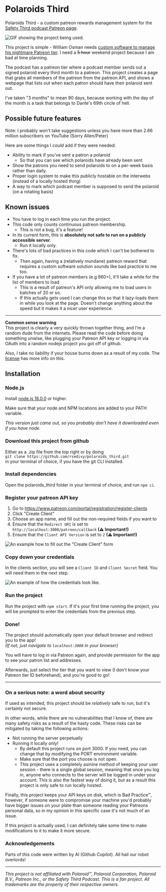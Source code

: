 # Polaroids Third
Polaroids Third - a custom patreon rewards management system for the [Safety Third podcast Patreon page](https://www.patreon.com/safetythird).

![GIF showing the project being used.](https://raw.githubusercontent.com/rsedivy/polaroids_third/main/public/images/usage.gif "Usage gif") 

This project is simple - William Osman needs [custom software to manage his nightmare Patreon tier](https://youtu.be/6SOiZSGtdGI?t=274). I need a ~~5 hour~~ weekend project because I am bad at time planning.

The podcast has a patreon tier where a podcast member sends out a signed polaroid every third month to a patreon. This project creates a page that grabs all members of the patreon from the patreon API, and shows a webpage that lists out when each patron should have their polaroid sent out.

I've taken "3 months" to mean 90 days, because working with the day of the month is a task that belongs to Dante's 69th circle of hell.

## Possible future features

Note: I probably won't take suggestions unless you have more than 2.66 million subscribers on YouTube (Sorry Allen/Peter)

Here are some things I *could* add if they were needed:
* Ability to mark if you've sent a patron a polaroid
  * So that you can see which polaroids have already been sent
* Show the patrons you need to send polaroids to on a per-week basis rather than daily.
* Proper login system to make this publicly hostable on the interwebs (instead of a locally hosted thing)
* A way to mark which podcast member is supposed to send the polaroid (on a rotating basis)

## Known issues
* You have to log in each time you run the project.
* This code only counts continuous patreon membership.
  * This is not a bug, it's a feature!
* In its current form, this is **absolutely not safe to run on a publicly accessible server**.
  * Run it locally only.
* There's lots of bad practices in this code which I can't be bothered to fix.
  * Then again, having a (relatively mundane) patreon reward that requires a custom software solution sounds like bad practice to me too.
* If you have a lot of patreon members (e.g 860+), it'll take a while for the list of members to load
  * This is a result of patreon's API only allowing me to load users in batches of 20 or so.
  * If this actually gets used I can change this so that it lazy-loads them in while you look at the page. Doesn't change anything about the speed but it makes it a nicer user experience.

----

**Common sense warning**  
This project is clearly a very quickly thrown together thing, and I'm a random dude from the internets. Please read the code before doing something unwise, like plugging your Patreon API key or logging in via OAuth into a random nodejs project you got off of github.

Also, I take no liability if your house burns down as a result of my code. The [license](https://github.com/rsedivy/polaroids_third/blob/main/LICENSE) has more info on this.

## Installation

### Node.js

Install [node.js 18.0.0](https://nodejs.org/en/download/current/) or higher.  

Make sure that your node and NPM locations are added to your PATH variable.

*This version just came out, so you probably don't have it downloaded even if you have node.*

### Download this project from github

Either as a .zip file from the top right or by doing  
`git clone https://github.com/rsedivy/polaroids_third.git`  
in your terminal of choice, if you have the git CLI installed.

### Install dependencies

Open the polaroids_third folder in your terminal of choice, and run `npm ci`.

### Register your patreon API key

1) Go to https://www.patreon.com/portal/registration/register-clients
2) Click "Create Client"
3) Choose an app name, and fill out the non-required fields if you want to
4) Ensure that the `Redirect URI` is set to `http://localhost:3000/patreon/callback` **(⚠ Important!)**
5) Ensure that the `Client API Version` is set to `2` **(⚠ Important!)**

![An example how to fill out the "Create Client" form](https://raw.githubusercontent.com/rsedivy/polaroids_third/main/public/images/patreon_config.PNG "Patreon API key form")

### Copy down your credentials

In the clients section, you will see a `Client ID` and `Client Secret` field. You will need them in the next step.

 ![An example of how the credentials look like.](https://raw.githubusercontent.com/rsedivy/polaroids_third/main/public/images/apikeys_obscured.PNG "API key example")

### Run the project

Run the project with `npm start`.
If it's your first time running the project, you will be prompted to enter the credentials from the previous step.

### Done!

The project should automatically open your default browser and redirect you to the app!  
*(If not, just navigate to *`localhost:3000`* in your browser)*  

You will have to log in via Patreon again, and provide permission for the app to see your patron list and addresses.

Afterwards, just select the tier that you want to view (I don't know your Patreon tier ID beforehand), and you're good to go!

----

### On a serious note: a word about security

If used as intended, this project should be *relatively* safe to run, but it's certainly not secure.

In other words, while there are no vulnerabilities that I know of, there are many safety risks as a result of the hasty code. These risks can be mitigated by taking the following actions:

* Not running the server perpetually
* Running it locally only!
  * By default this project runs on port 3000. If you need, you can change that by modifying the PORT environment variable.
  * Make sure that the port you choose is not open.
  * This project uses a completely asinine method of keeping your user session - there is a single global session, meaning that once you log in, anyone who connects to the server will be logged in under your account. This is also the fastest way of doing it, but as a result this project is only safe to run locally hosted.

Finally, this project keeps your API keys on disk, which is Bad Practice™, however, if someone were to compromise your machine you'd probably have bigger issues on your plate than someone reading your Patreons personal data, so in my opinion in this specific case it's not much of an issue.

If this project is actually used, I can definitely take some time to make modifications to it to make it more secure.

### Acknowledgements
Parts of this code were written by AI (Github Copilot). All hail our robot overlords!

---

*This project is not affiliated with Polaroid™, Polaroid Corporation, Polaroid B.V., Patreon Inc., or the Safety Third Podcast. This is a fan project. All trademarks are the property of their respective owners.*
